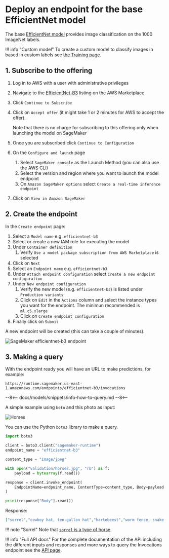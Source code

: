 # Deploy an endpoint for the base EfficientNet model

The base [EfficientNet model](https://aws.amazon.com/marketplace/pp/prodview-b4jqie4ebeo4y)
provides image classification on the 1000 ImageNet labels.

!!! info "Custom model"
    To create a custom model to classify images in based in custom labels see [the Training page](/models/efficientnet-b3/train).

## 1. Subscribe to the offering

1. Log in to AWS with a user with administrative privileges
1. Navigate to the
[EfficientNet-B3](https://aws.amazon.com/marketplace/pp/prodview-b4jqie4ebeo4y)
listing on the AWS Marketplace
1. Click `Continue to Subscribe`
1. Click on `Accept offer` (it might take 1 or 2 minutes for AWS to accept the offer).

    Note that there is no charge for subscribing to this offering only when launching the model on SageMaker

1. Once you are subscribed click `Continue to Configuration`
1. On the `Configure and launch` page
    1. Select `SageMaker console` as the Launch Method (you can also use the AWS CLI)
    1. Select the version and region where you want to launch the model endpoint
    1. On `Amazon SageMaker options` select `Create a real-time inference endpoint`
1. Click on `View in Amazon SageMaker`

## 2. Create the endpoint

In the `Create endpoint` page:

1. Select a `Model name` e.g. `efficientnet-b3`
1. Select or create a new IAM role for executing the model
1. Under `Container definition`
    1. Verify `Use a model package subscription from AWS Marketplace` is selected
1. Click on `Next`
1. Select an `Endpoint name` e.g. `efficientnet-b3`
1. Under `Attach endpoint configuration` select `Create a new endpoint configuration`
1. Under `New endpoint configuration`
    1. Verify the new model (e.g. `efficientnet-b3`) is listed under `Production variants`
    1. Click on `Edit` in the `Actions` column and select the instance types you want for the endpoint. The minimun recommended is `ml.c5.xlarge`
    1. Click on `Create endpoint configuration`
1. Finally click on `Submit`

A new endpoint will be created (this can take a couple of minutes).

![SageMaker efficientnet-b3 endpoint](/assets/img/models/efficientnet-b3/sagemaker-endpoint.png)

## 3. Making a query

With the endpoint ready you will have an URL to make predictions, for example:

```
https://runtime.sagemaker.us-east-1.amazonaws.com/endpoints/efficientnet-b3/invocations
```

--8<--
docs/models/snippets/info-how-to-query.md
--8<--

A simple example using `boto` and this photo as input:

![Horses](/assets/img/models/efficientnet-b3/horses.jpg)

You can use the Python `boto3` library to make a query.

```python
import boto3

client = boto3.client("sagemaker-runtime")
endpoint_name = "efficientnet-b3"

content_type = "image/jpeg"

with open("validation/horses.jpg", "rb") as f:
    payload = bytearray(f.read())

response = client.invoke_endpoint(
    EndpointName=endpoint_name, ContentType=content_type, Body=payload
)

print(response["Body"].read())
```

Response:

```json
["sorrel","cowboy hat, ten-gallon hat","hartebeest","worm fence, snake fence, snake-rail fence, Virginia fence","horse cart, horse-cart"]
```

!!! note "Sorrel"
    Note that [`sorrel` is a type of horse](https://en.wikipedia.org/wiki/Sorrel_(horse)).

!!! info "Full API docs"
    For the complete documentation of the API including the different inputs and responses
    and more ways to query the Invocations endpoint see the [API page](/models/efficientnet-b3/api).

